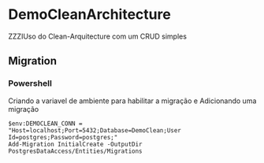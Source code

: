 # DemoCleanArchitecture
ZZZIUso do Clean-Arquitecture com um CRUD simples

## <a name="Migration"></a> Migration
### Powershell
Criando a variavel de ambiente para habilitar a migração
e Adicionando uma migração
```
$env:DEMOCLEAN_CONN = "Host=localhost;Port=5432;Database=DemoClean;User Id=postgres;Password=postgres;"
Add-Migration InitialCreate -OutputDir PostgresDataAccess/Entities/Migrations
```
